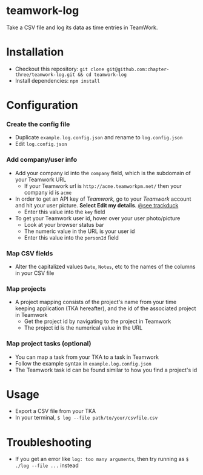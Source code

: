 # teamwork-log

Take a CSV file and log its data as time entries in TeamWork.

# Installation

- Checkout this repository: `git clone git@github.com:chapter-three/teamwork-log.git && cd teamwork-log`
- Install dependencies: `npm install`

# Configuration
### Create the config file

- Duplicate `example.log.config.json` and rename to `log.config.json`
- Edit `log.config.json`

### Add company/user info

- Add your company id into the `company` field, which is the subdomain of your Teamwork URL
    - If your Teamwork url is `http://acme.teamworkpm.net/` then your company id is `acme`
- In order to get an API key of *Teamwork*, go to your *Teamwork* account and hit your user picture. **Select Edit my details**. [@see trackduck](http://help.trackduck.com/2014/11/teamwork-integration-setup/)
    - Enter this value into the `key` field
- To get your Teamwork user id, hover over your user photo/picture
    - Look at your browser status bar
    - The numeric value in the URL is your user id
    - Enter this value into the `personId` field

### Map CSV fields

- Alter the capitalized values `Date`, `Notes`, etc to the names of the columns in your CSV file

### Map projects

- A project mapping consists of the project's name from your time keeping application (TKA hereafter), and the id of the associated project in Teamwork
    - Get the project id by navigating to the project in Teamwork
    - The project id is the numerical value in the URL

### Map project tasks (optional)

- You can map a task from your TKA to a task in Teamwork
- Follow the example syntax in `example.log.config.json` 
- The Teamwork task id can be found similar to how you find a project's id

# Usage

- Export a CSV file from your TKA
- In your terminal, `$ log --file path/to/your/csvfile.csv`

# Troubleshooting

- If you get an error like `log: too many arguments`, then try running as `$ ./log --file ...` instead
